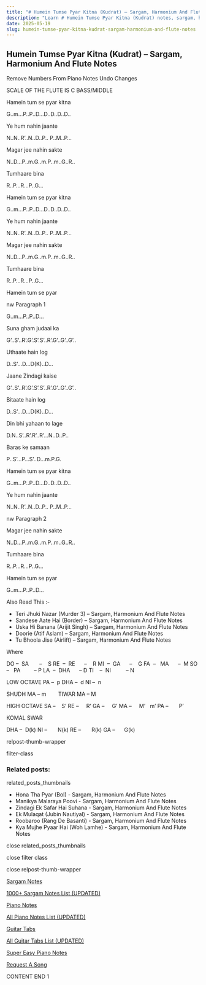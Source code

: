 ```yaml
---
title: "# Humein Tumse Pyar Kitna (Kudrat) – Sargam, Harmonium And Flute Notes"
description: "Learn # Humein Tumse Pyar Kitna (Kudrat) notes, sargam, harmonium notations and flute notes. Easy step-by-step tutorial for beginners."
date: 2025-05-19
slug: humein-tumse-pyar-kitna-kudrat-sargam-harmonium-and-flute-notes
---
```


## Humein Tumse Pyar Kitna (Kudrat) – Sargam, Harmonium And Flute Notes

Remove Numbers From Piano Notes
Undo Changes

SCALE OF THE FLUTE IS C BASS/MIDDLE

Hamein tum se pyar kitna

G..m…P..P..D…D..D..D..D..

Ye hum nahin jaante

N..N..R’..N..D..P.. P..M..P…

Magar jee nahin sakte

N..D…P..m.G..m.P..m..G..R..

Tumhaare bina

R..P…R…P..G…

Hamein tum se pyar kitna

G..m…P..P..D…D..D..D..D..

Ye hum nahin jaante

N..N..R’..N..D..P.. P..M..P…

Magar jee nahin sakte

N..D…P..m.G..m.P..m..G..R..

Tumhaare bina

R..P…R…P..G…

Hamein tum se pyar

nw Paragraph 1

G..m…P..P..D…

Suna gham judaai ka

G’..S’..R’.G’.S’.S’..R’.G’..G’..G’..

Uthaate hain log

D..S’…D…D(K)..D…

Jaane Zindagi kaise

G’..S’..R’.G’.S’.S’..R’.G’..G’..G’..

Bitaate hain log

D..S’…D…D(K)..D…

Din bhi yahaan to lage

D.N..S’..R’.R’..R’…N..D..P..

Baras ke samaan

P..S’…P…S’..D…m.P.G.

Hamein tum se pyar kitna

G..m…P..P..D…D..D..D..D..

Ye hum nahin jaante

N..N..R’..N..D..P.. P..M..P…

nw Paragraph 2

Magar jee nahin sakte

N..D…P..m.G..m.P..m..G..R..

Tumhaare bina

R..P…R…P..G…

Hamein tum se pyar

G..m…P..P..D…

Also Read This :-

* Teri Jhuki Nazar (Murder 3) – Sargam, Harmonium And Flute Notes
* Sandese Aate Hai (Border) – Sargam, Harmonium And Flute Notes
* Uska Hi Banana (Arijit Singh) – Sargam, Harmonium And Flute Notes
* Doorie (Atif Aslam) – Sargam, Harmonium And Flute Notes
* Tu Bhoola Jise (Airlift) – Sargam, Harmonium And Flute Notes

Where

DO –  SA       –    S
RE  –  RE      –    R
MI  –  GA      –    G
FA  –   MA      –  M
SO  –   PA         – P
LA  –  DHA      – D
TI    –  NI          – N

LOW OCTAVE
PA –  p
DHA –  d
NI –  n

SHUDH MA – m        TIWAR MA – M

HIGH OCTAVE
SA –    S’
RE –     R’
GA –     G’
MA –     M’   m’
PA –       P’

KOMAL SWAR

DHA –  D(k)
NI –       N(k)
RE –       R(k)
GA –      G(k)

relpost-thumb-wrapper

filter-class

### Related posts:

related_posts_thumbnails

* Hona Tha Pyar (Bol) - Sargam, Harmonium And Flute Notes
* Manikya Malaraya Poovi - Sargam, Harmonium And Flute Notes
* Zindagi Ek Safar Hai Suhana - Sargam, Harmonium And Flute Notes
* Ek Mulaqat (Jubin Nautiyal) - Sargam, Harmonium And Flute Notes
* Roobaroo (Rang De Basanti) - Sargam, Harmonium And Flute Notes
* Kya Mujhe Pyaar Hai (Woh Lamhe) - Sargam, Harmonium And Flute Notes

close related_posts_thumbnails

close filter class

close relpost-thumb-wrapper

[Sargam Notes](https://www.notationsworld.com/sargam-notes.html)

[1000+ Sargam Notes List (UPDATED)](https://www.notationsworld.com/all-songs-list-sargam-notes.html)

[Piano Notes](https://www.notationsworld.com/piano-notes.html)

[All Piano Notes List (UPDATED)](https://www.notationsworld.com/all-songs-list-piano-notes.html)

[Guitar Tabs](https://www.notationsworld.com/guitar-tabs.html)

[All Guitar Tabs List (UPDATED)](https://www.notationsworld.com/all-songs-list-guitar-tabs.html)

[Super Easy Piano Notes](https://studywall.in/)

[Request A Song](https://www.notationsworld.com/request-a-song.html)

CONTENT END 1

